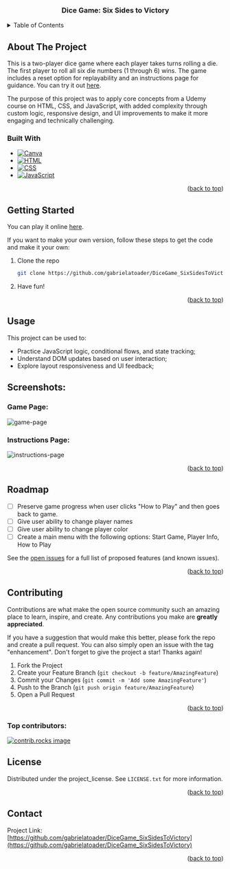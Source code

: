 <h3 align="center">Dice Game: Six Sides to Victory</h3>

<!-- TABLE OF CONTENTS -->
<details>
  <summary>Table of Contents</summary>
  <ol>
    <li>
      <a href="#about-the-project">About The Project</a>
      <ul>
        <li><a href="#built-with">Built With</a></li>
      </ul>
    </li>
    <li>
      <a href="#getting-started">Getting Started</a>      
    </li>
    <li><a href="#usage">Usage</a></li>
    <li>
      <a href="#screenshots">Screenshots</a>
      <ul>
        <li><a href="#game-page">Game Page</a></li>
        <li><a href="#instructions-page">Instructions Page</a></li>
      </ul>
    </li>
    <li><a href="#roadmap">Roadmap</a></li>
    <li><a href="#license">License</a></li>
    <li><a href="#contributing">Contributions</a></li>
    <li><a href="#contact">Contact</a></li>    
  </ol>
</details>

<!-- ABOUT THE PROJECT -->
## About The Project

This is a two-player dice game where each player takes turns rolling a die. The first player to roll all six die numbers (1 through 6) wins. 
The game includes a reset option for replayability and an instructions page for guidance. You can try it out [here](https://gabrielatoader.github.io/DiceGame_SixSidesToVictory/).

The purpose of this project was to apply core concepts from a Udemy course on HTML, CSS, and JavaScript, with added complexity through custom logic, responsive design, and UI improvements to make it more engaging and technically challenging.

### Built With

* [![Canva][canva-shield]][canva-url]
* [![HTML][html-shield]][html-url]
* [![CSS][css-shield]][css-url]
* [![JavaScript][javascript-shield]][javascript-url]

<p align="right">(<a href="#readme-top">back to top</a>)</p>



<!-- GETTING STARTED -->
## Getting Started

You can play it online [here](https://gabrielatoader.github.io/DiceGame_SixSidesToVictory/).

If you want to make your own version, follow these steps to get the code and make it your own:

1. Clone the repo
   ```sh
   git clone https://github.com/gabrielatoader/DiceGame_SixSidesToVictory.git
   ```
2. Have fun!

<p align="right">(<a href="#readme-top">back to top</a>)</p>



<!-- USAGE EXAMPLES -->
## Usage

This project can be used to:
* Practice JavaScript logic, conditional flows, and state tracking;
* Understand DOM updates based on user interaction;
* Explore layout responsiveness and UI feedback;

## Screenshots:

### Game Page:
![game-page](https://github.com/user-attachments/assets/97dc1d9b-09ec-4e01-b18b-0431852a56dc)

### Instructions Page:
![instructions-page](https://github.com/user-attachments/assets/525b4fc3-6622-4f4b-ae00-6c4a0b3e2ca3)

<p align="right">(<a href="#readme-top">back to top</a>)</p>



<!-- ROADMAP -->
## Roadmap

- [ ] Preserve game progress when user clicks "How to Play" and then goes back to game.
- [ ] Give user ability to change player names
- [ ] Give user ability to change player color
- [ ] Create a main menu with the following options: Start Game, Player Info, How to Play

See the [open issues](https://github.com/gabrielatoader/DiceGame_SixSidesToVictory/issues) for a full list of proposed features (and known issues).

<p align="right">(<a href="#readme-top">back to top</a>)</p>



<!-- CONTRIBUTING -->
## Contributing

Contributions are what make the open source community such an amazing place to learn, inspire, and create. Any contributions you make are **greatly appreciated**.

If you have a suggestion that would make this better, please fork the repo and create a pull request. You can also simply open an issue with the tag "enhancement".
Don't forget to give the project a star! Thanks again!

1. Fork the Project
2. Create your Feature Branch (`git checkout -b feature/AmazingFeature`)
3. Commit your Changes (`git commit -m 'Add some AmazingFeature'`)
4. Push to the Branch (`git push origin feature/AmazingFeature`)
5. Open a Pull Request

<p align="right">(<a href="#readme-top">back to top</a>)</p>

### Top contributors:

<a href="https://github.com/gabrielatoader/DiceGame_SixSidesToVictory/graphs/contributors">
  <img src="https://contrib.rocks/image?repo=gabrielatoader/DiceGame_SixSidesToVictory" alt="contrib.rocks image" />
</a>



<!-- LICENSE -->
## License

Distributed under the project_license. See `LICENSE.txt` for more information.

<p align="right">(<a href="#readme-top">back to top</a>)</p>



<!-- CONTACT -->
## Contact

Project Link: [https://github.com/gabrielatoader/DiceGame_SixSidesToVictory](https://github.com/gabrielatoader/DiceGame_SixSidesToVictory)

<p align="right">(<a href="#readme-top">back to top</a>)</p>

<!-- MARKDOWN LINKS & IMAGES -->
<!-- https://www.markdownguide.org/basic-syntax/#reference-style-links -->
[linkedin-shield]: https://img.shields.io/badge/-LinkedIn-black.svg?style=for-the-badge&logo=linkedin&colorB=555
[linkedin-url]: https://linkedin.com/in/gabriela-toader
[product-screenshot]: https://github.com/user-attachments/assets/dc4ed8dc-0da4-4132-ae1b-74031329f65b

[canva-shield]: https://img.shields.io/badge/Canva-%2300C4CC.svg?&style=for-the-badge&logo=Canva&logoColor=white
[canva-url]: https://www.canva.com/
[javascript-shield]: https://img.shields.io/badge/JavaScript-323330?style=for-the-badge&logo=javascript&logoColor=F7DF1E
[javascript-url]: https://developer.mozilla.org/en-US/docs/Web/JavaScript
[html-shield]: https://img.shields.io/badge/HTML5-E34F26?style=for-the-badge&logo=html5&logoColor=white
[html-url]: https://developer.mozilla.org/en-US/docs/Web/HTML
[css-shield]: https://img.shields.io/badge/CSS3-1572B6?style=for-the-badge&logo=css3&logoColor=white
[css-url]: https://developer.mozilla.org/en-US/docs/Web/CSS
